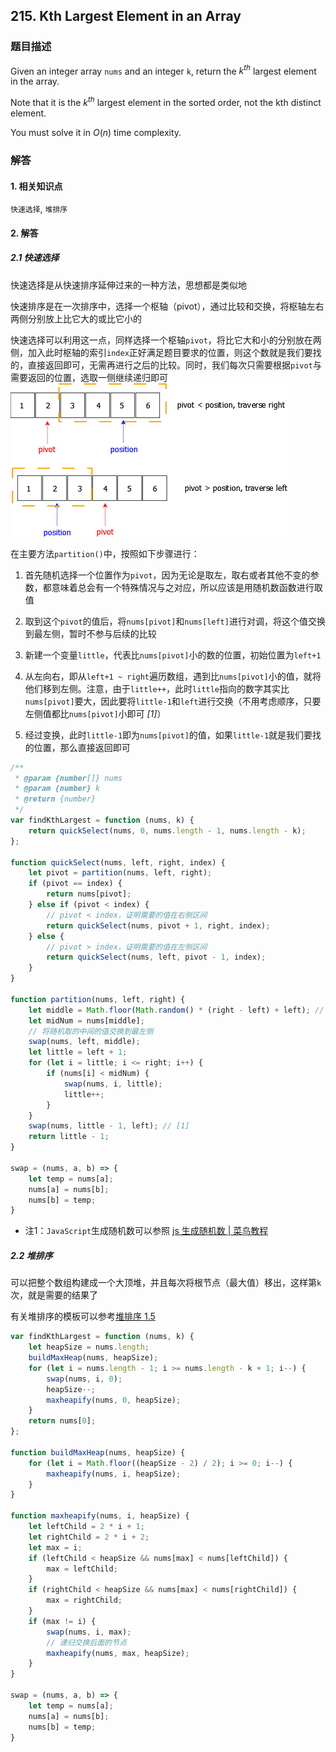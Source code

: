 ## 215. Kth Largest Element in an Array

### 题目描述

Given an integer array `nums` and an integer `k`, return the $k^{th}$ largest element in the array.

Note that it is the $k^{th}$ largest element in the sorted order, not the kth distinct element.

You must solve it in $O(n)$ time complexity.

### 解答

#### 1. 相关知识点

`快速选择`, `堆排序`

#### 2. 解答

##### 2.1 快速选择

快速选择是从快速排序延伸过来的一种方法，思想都是类似地

快速排序是在一次排序中，选择一个枢轴（pivot），通过比较和交换，将枢轴左右两侧分别放上比它大的或比它小的

快速选择可以利用这一点，同样选择一个枢轴`pivot`，将比它大和小的分别放在两侧，加入此时枢轴的索引`index`正好满足题目要求的位置，则这个数就是我们要找的，直接返回即可，无需再进行之后的比较。同时，我们每次只需要根据`pivot`与需要返回的位置，选取一侧继续递归即可
![images](../../../images/19.png)

在主要方法`partition()`中，按照如下步骤进行：

1. 首先随机选择一个位置作为`pivot`，因为无论是取左，取右或者其他不变的参数，都意味着总会有一个特殊情况与之对应，所以应该是用随机数函数进行取值

2. 取到这个`pivot`的值后，将`nums[pivot]`和`nums[left]`进行对调，将这个值交换到最左侧，暂时不参与后续的比较

3. 新建一个变量`little`，代表比`nums[pivot]`小的数的位置，初始位置为`left+1`

4. 从左向右，即从`left+1 ~ right`遍历数组，遇到比`nums[pivot]`小的值，就将他们移到左侧。注意，由于`little++`，此时`little`指向的数字其实比`nums[pivot]`要大，因此要将`little-1`和`left`进行交换（不用考虑顺序，只要左侧值都比`nums[pivot]`小即可 *[1]*）

5. 经过变换，此时`little-1`即为`nums[pivot]`的值，如果`little-1`就是我们要找的位置，那么直接返回即可

```javascript
/**
 * @param {number[]} nums
 * @param {number} k
 * @return {number}
 */
var findKthLargest = function (nums, k) {
    return quickSelect(nums, 0, nums.length - 1, nums.length - k);
};

function quickSelect(nums, left, right, index) {
    let pivot = partition(nums, left, right);
    if (pivot == index) {
        return nums[pivot];
    } else if (pivot < index) {
        // pivot < index，证明需要的值在右侧区间
        return quickSelect(nums, pivot + 1, right, index);
    } else {
        // pivot > index，证明需要的值在左侧区间
        return quickSelect(nums, left, pivot - 1, index);
    }
}

function partition(nums, left, right) {
    let middle = Math.floor(Math.random() * (right - left) + left); // {1}
    let midNum = nums[middle];
    // 将随机取的中间的值交换到最左侧
    swap(nums, left, middle);
    let little = left + 1;
    for (let i = little; i <= right; i++) {
        if (nums[i] < midNum) {
            swap(nums, i, little);
            little++;
        }
    }
    swap(nums, little - 1, left); // [1]
    return little - 1;
}

swap = (nums, a, b) => {
    let temp = nums[a];
    nums[a] = nums[b];
    nums[b] = temp;
}
```

- 注1：`JavaScript`生成随机数可以参照 [js 生成随机数 | 菜鸟教程](https://www.runoob.com/w3cnote/js-random.html)

##### 2.2 堆排序

可以把整个数组构建成一个大顶堆，并且每次将根节点（最大值）移出，这样第`k`次，就是需要的结果了

有关堆排序的模板可以参考[堆排序 1.5](../sort.md) 

```javascript
var findKthLargest = function (nums, k) {
    let heapSize = nums.length;
    buildMaxHeap(nums, heapSize);
    for (let i = nums.length - 1; i >= nums.length - k + 1; i--) {
        swap(nums, i, 0);
        heapSize--;
        maxheapify(nums, 0, heapSize);
    }
    return nums[0];
};

function buildMaxHeap(nums, heapSize) {
    for (let i = Math.floor((heapSize - 2) / 2); i >= 0; i--) {
        maxheapify(nums, i, heapSize);
    }
}

function maxheapify(nums, i, heapSize) {
    let leftChild = 2 * i + 1;
    let rightChild = 2 * i + 2;
    let max = i;
    if (leftChild < heapSize && nums[max] < nums[leftChild]) {
        max = leftChild;
    }
    if (rightChild < heapSize && nums[max] < nums[rightChild]) {
        max = rightChild;
    }
    if (max != i) {
        swap(nums, i, max);
        // 递归交换后面的节点
        maxheapify(nums, max, heapSize);
    }
}

swap = (nums, a, b) => {
    let temp = nums[a];
    nums[a] = nums[b];
    nums[b] = temp;
}
```
